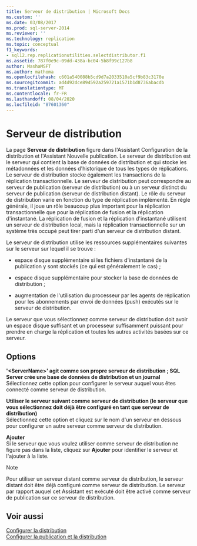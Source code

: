 ```yaml
---
title: Serveur de distribution | Microsoft Docs
ms.custom: ''
ms.date: 03/08/2017
ms.prod: sql-server-2014
ms.reviewer: ''
ms.technology: replication
ms.topic: conceptual
f1_keywords:
- sql12.rep.replicationutilities.selectdistributor.f1
ms.assetid: 787f0e9c-09dd-438a-bc04-5b8f99c127b8
author: MashaMSFT
ms.author: mathoma
ms.openlocfilehash: c601a540088b5cd9d7a2033510a5cf9b83c3170e
ms.sourcegitcommit: ad4d92dce894592a259721a1571b1d8736abacdb
ms.translationtype: MT
ms.contentlocale: fr-FR
ms.lasthandoff: 08/04/2020
ms.locfileid: "87601360"
---
```

# <a name="distributor"></a>Serveur de distribution
  La page **Serveur de distribution** figure dans l'Assistant Configuration de la distribution et l'Assistant Nouvelle publication. Le serveur de distribution est le serveur qui contient la base de données de distribution et qui stocke les métadonnées et les données d'historique de tous les types de réplications. Le serveur de distribution stocke également les transactions de la réplication transactionnelle. Le serveur de distribution peut correspondre au serveur de publication (serveur de distribution) ou à un serveur distinct du serveur de publication (serveur de distribution distant). Le rôle du serveur de distribution varie en fonction du type de réplication implémenté. En règle générale, il joue un rôle beaucoup plus important pour la réplication transactionnelle que pour la réplication de fusion et la réplication d'instantané. La réplication de fusion et la réplication d'instantané utilisent un serveur de distribution local, mais la réplication transactionnelle sur un système très occupé peut tirer parti d'un serveur de distribution distant.  
  
 Le serveur de distribution utilise les ressources supplémentaires suivantes sur le serveur sur lequel il se trouve :  
  
-   espace disque supplémentaire si les fichiers d'instantané de la publication y sont stockés (ce qui est généralement le cas) ;  
  
-   espace disque supplémentaire pour stocker la base de données de distribution ;  
  
-   augmentation de l'utilisation du processeur par les agents de réplication pour les abonnements par envoi de données (push) exécutés sur le serveur de distribution.  
  
 Le serveur que vous sélectionnez comme serveur de distribution doit avoir un espace disque suffisant et un processeur suffisamment puissant pour prendre en charge la réplication et toutes les autres activités basées sur ce serveur.  
  
## <a name="options"></a>Options  
 **'\<ServerName>' agit comme son propre serveur de distribution ; SQL Server crée une base de données de distribution et un journal**  
 Sélectionnez cette option pour configurer le serveur auquel vous êtes connecté comme serveur de distribution.  
  
 **Utiliser le serveur suivant comme serveur de distribution (le serveur que vous sélectionnez doit déjà être configuré en tant que serveur de distribution)**  
 Sélectionnez cette option et cliquez sur le nom d'un serveur en dessous pour configurer un autre serveur comme serveur de distribution.  
  
 **Ajouter**  
 Si le serveur que vous voulez utiliser comme serveur de distribution ne figure pas dans la liste, cliquez sur **Ajouter** pour identifier le serveur et l'ajouter à la liste.  
  
> [!NOTE]  
>  Pour utiliser un serveur distant comme serveur de distribution, le serveur distant doit être déjà configuré comme serveur de distribution. Le serveur par rapport auquel cet Assistant est exécuté doit être activé comme serveur de publication sur ce serveur de distribution.  
  
## <a name="see-also"></a>Voir aussi  
 [Configurer la distribution](configure-distribution.md)   
 [Configurer la publication et la distribution](configure-publishing-and-distribution.md)  
  
  
